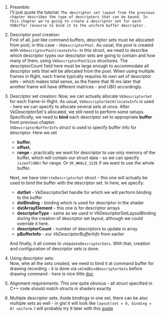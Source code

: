 1. Preamble:  
   I'll just quote the tutorial: `The descriptor set layout from the previous
   chapter describes the type of descriptors that can be bound. In this chapter
   we’re going to create a descriptor set for each VkBuffer resource to bind it
   to the uniform buffer descriptor.`

2. Descriptor pool creation:  
   First of all, just like command buffers, descriptor sets must be
   allocated from pool, in this case - `VkDescriptorPool`. As usual,
   the pool is created with `VkDescriptorPoolCreateInfo`- in this struct, we
   need to describe which descriptor types our descriptor sets are going to
   contain and how many of them, using `VkDescriptorPoolSize` structures.
   The descriptorCount field here must be large enough to accommodate all
   descriptor sets that will be allocated from the
   pool. When using multiple frames in flight, each frame typically requires its
   own set of descriptor sets - which makes total sense, as the frame that
   16 ms later that another frame will have different matrices - and UBO
   accordingly.

3. Descriptor set creation: 
   Now, we can actually allocate `VkDescriptorSet` for each frame-in-flight. 
   As usual, `VkDescriptorSetAllocateInfo` is used - here we can specify to 
   allocate several sets at once. After VkDescriptorSet's allocated, we 
   still need to perform some setups. Specifically, we need to **bind** each 
   descriptor set to appropriate **buffer** from previous chapter.  
   `VkDescriptorBufferInfo` struct is used to specify buffer info for 
   descriptor. Here we set 
   - **buffer**, 
   - **offset**,
   - **range** - practically we want for descriptor to use only memory 
   of the buffer, which will contain our struct data - so we can specify 
   `sizeof(UBO)` for range. Or `VK_WHOLE_SIZE` if we want to use the whole 
   buffer.  
   
   Next, we have `VkWriteDescriptorSet` struct - this one will 
   actually be used to bind the buffer with the descriptor set. In here, we 
   specify:
   - **dstSet** - VkDescriptorSet handle for which we will perform binding 
     to the buffer
   - **dstBinding** - binding which is used for descriptor in the shader
   - **dstArrayElement** - this one is for descriptor arrays
   - **descriptorType** - same as we used in VkDescriptorSetLayoutBinding 
     during the creation of descriptor set layout, although we could 
     override it here.
   - **descriptorCount** - number of descriptors to update in array
   - **pBufferInfo** - our _VkDescriptorBufferInfo_ from earlier  
   
   And finally, it all comes to `vkUpdateDescriptorSets`. With that, 
   creation and configuration of descriptor sets is done.

4. Using descriptor sets:  
   Now, whe all the sets created, we need to bind it at command buffer for 
   drawing recording - it is done via `vkCmdBindDescriptorSets` before 
   drawing command - here is nice little [doc](https://docs.vulkan.org/spec/latest/chapters/descriptorsets.html#descriptorsets-binding)
   
5. Alignment requirements:
   This one quite obvious - all struct specified in C++ code should match 
   structs in shaders exactly

6. Multiple descriptor sets:
   Aside bindings in one set, there can be also multiple sets as well - in 
   glsl it will look like
  `layout(set = 0, binding = 0) uniform`. I will probably try it later with 
   this [guide](https://vkguide.dev/docs/chapter-4/descriptors_code/) 